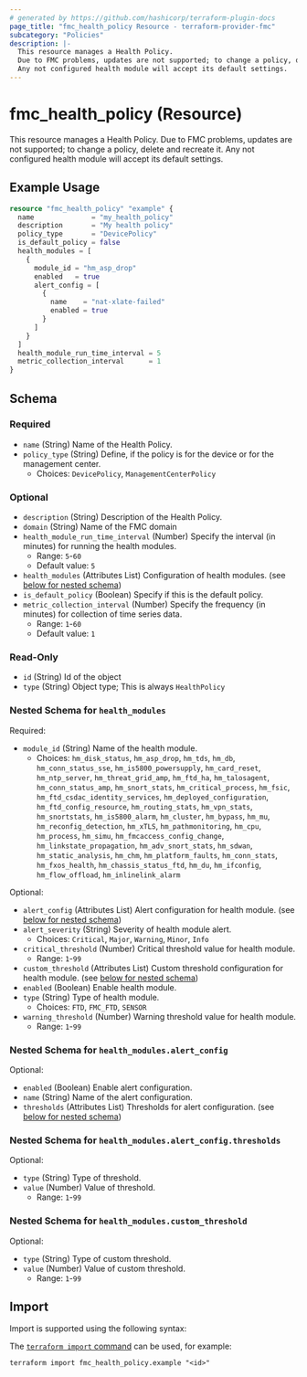 ```yaml
---
# generated by https://github.com/hashicorp/terraform-plugin-docs
page_title: "fmc_health_policy Resource - terraform-provider-fmc"
subcategory: "Policies"
description: |-
  This resource manages a Health Policy.
  Due to FMC problems, updates are not supported; to change a policy, delete and recreate it.
  Any not configured health module will accept its default settings.
---
```


# fmc_health_policy (Resource)

This resource manages a Health Policy.
 Due to FMC problems, updates are not supported; to change a policy, delete and recreate it.
 Any not configured health module will accept its default settings.

## Example Usage

```terraform
resource "fmc_health_policy" "example" {
  name              = "my_health_policy"
  description       = "My health policy"
  policy_type       = "DevicePolicy"
  is_default_policy = false
  health_modules = [
    {
      module_id = "hm_asp_drop"
      enabled   = true
      alert_config = [
        {
          name    = "nat-xlate-failed"
          enabled = true
        }
      ]
    }
  ]
  health_module_run_time_interval = 5
  metric_collection_interval      = 1
}
```

<!-- schema generated by tfplugindocs -->
## Schema

### Required

- `name` (String) Name of the Health Policy.
- `policy_type` (String) Define, if the policy is for the device or for the management center.
  - Choices: `DevicePolicy`, `ManagementCenterPolicy`

### Optional

- `description` (String) Description of the Health Policy.
- `domain` (String) Name of the FMC domain
- `health_module_run_time_interval` (Number) Specify the interval (in minutes) for running the health modules.
  - Range: `5`-`60`
  - Default value: `5`
- `health_modules` (Attributes List) Configuration of health modules. (see [below for nested schema](#nestedatt--health_modules))
- `is_default_policy` (Boolean) Specify if this is the default policy.
- `metric_collection_interval` (Number) Specify the frequency (in minutes) for collection of time series data.
  - Range: `1`-`60`
  - Default value: `1`

### Read-Only

- `id` (String) Id of the object
- `type` (String) Object type; This is always `HealthPolicy`

<a id="nestedatt--health_modules"></a>
### Nested Schema for `health_modules`

Required:

- `module_id` (String) Name of the health module.
  - Choices: `hm_disk_status`, `hm_asp_drop`, `hm_tds`, `hm_db`, `hm_conn_status_sse`, `hm_is5800_powersupply`, `hm_card_reset`, `hm_ntp_server`, `hm_threat_grid_amp`, `hm_ftd_ha`, `hm_talosagent`, `hm_conn_status_amp`, `hm_snort_stats`, `hm_critical_process`, `hm_fsic`, `hm_ftd_csdac_identity_services`, `hm_deployed_configuration`, `hm_ftd_config_resource`, `hm_routing_stats`, `hm_vpn_stats`, `hm_snortstats`, `hm_is5800_alarm`, `hm_cluster`, `hm_bypass`, `hm_mu`, `hm_reconfig_detection`, `hm_xTLS`, `hm_pathmonitoring`, `hm_cpu`, `hm_process`, `hm_simu`, `hm_fmcaccess_config_change`, `hm_linkstate_propagation`, `hm_adv_snort_stats`, `hm_sdwan`, `hm_static_analysis`, `hm_chm`, `hm_platform_faults`, `hm_conn_stats`, `hm_fxos_health`, `hm_chassis_status_ftd`, `hm_du`, `hm_ifconfig`, `hm_flow_offload`, `hm_inlinelink_alarm`

Optional:

- `alert_config` (Attributes List) Alert configuration for health module. (see [below for nested schema](#nestedatt--health_modules--alert_config))
- `alert_severity` (String) Severity of health module alert.
  - Choices: `Critical`, `Major`, `Warning`, `Minor`, `Info`
- `critical_threshold` (Number) Critical threshold value for health module.
  - Range: `1`-`99`
- `custom_threshold` (Attributes List) Custom threshold configuration for health module. (see [below for nested schema](#nestedatt--health_modules--custom_threshold))
- `enabled` (Boolean) Enable health module.
- `type` (String) Type of health module.
  - Choices: `FTD`, `FMC_FTD`, `SENSOR`
- `warning_threshold` (Number) Warning threshold value for health module.
  - Range: `1`-`99`

<a id="nestedatt--health_modules--alert_config"></a>
### Nested Schema for `health_modules.alert_config`

Optional:

- `enabled` (Boolean) Enable alert configuration.
- `name` (String) Name of the alert configuration.
- `thresholds` (Attributes List) Thresholds for alert configuration. (see [below for nested schema](#nestedatt--health_modules--alert_config--thresholds))

<a id="nestedatt--health_modules--alert_config--thresholds"></a>
### Nested Schema for `health_modules.alert_config.thresholds`

Optional:

- `type` (String) Type of threshold.
- `value` (Number) Value of threshold.
  - Range: `1`-`99`



<a id="nestedatt--health_modules--custom_threshold"></a>
### Nested Schema for `health_modules.custom_threshold`

Optional:

- `type` (String) Type of custom threshold.
- `value` (Number) Value of custom threshold.
  - Range: `1`-`99`

## Import

Import is supported using the following syntax:

The [`terraform import` command](https://developer.hashicorp.com/terraform/cli/commands/import) can be used, for example:

```shell
terraform import fmc_health_policy.example "<id>"
```
